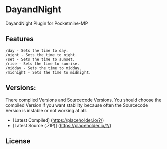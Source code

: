 # DayandNight
DayandNight Plugin for Pocketmine-MP
## Features
```
/day - Sets the time to day.
/night - Sets the time to night.
/set - Sets the time to sunset.
/rise - Sets the time to sunrise.
/midday - Sets the time to midday.
/midnight - Sets the time to midnight.
```
## Versions:
There complied Versions and Sourcecode Versions.
You should choose the compiled Version if you want stability because often the Sourcecode Version is instable or not working at all.

 * [Latest Compiled] (https://placeholder.io/?/)
 * [Latest Source (.ZIP)] (https://placeholder.io/?/)
 
 ## License
 
